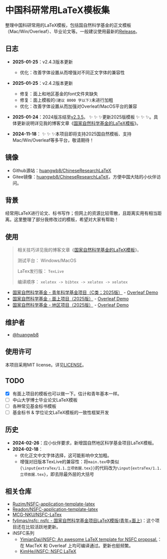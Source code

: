 # 中国科研常用LaTeX模板集

整理中国科研常用的LaTeX模板，包括国自然科学基金的正文模板（Mac/Win/Overleaf）、毕业论文等。一般建议使用最新的[Release](https://github.com/huangwb8/ChineseResearchLaTeX/releases)。

## 日志

+ **2025-01-25**：v2.4.3版本更新
  + 优化：改善字体设置从而增强对不同正文字体的兼容性
  
+ **2025-01-25**：v2.4.2版本更新
  + 修复：面上和地区基金的font文件夹缺失
  + 修复：面上模板的`(建议 8000 字以下)`未进行加粗
  + 优化：改善字体设置从而加强对Overleaf/MacOS平台的兼容

+ **2025-01-24**：2024版冻结至[v2.3.5](https://github.com/huangwb8/ChineseResearchLaTeX/releases/tag/v2.3.5)。 :sparkles: :sparkles: :sparkles:更新2025版模板 :sparkles: :sparkles: :sparkles:。具体更新说明详见我的博客文章《[国家自然科学基金的LaTeX模板](https://blognas.hwb0307.com/skill/5762)》。
+ **2024-11-18**： :sparkles: :sparkles: :sparkles:本项目即将支持2025国自然模板、支持Mac/Win/Overleaf等多平台，敬请期待！

## 镜像

+ Github源站：[huangwb8/ChineseResearchLaTeX](https://github.com/huangwb8/ChineseResearchLaTeX)
+ Gitee镜像：[huangwb8/ChineseResearchLaTeX](https://gitee.com/huangwb8/ChineseResearchLaTeX)，方便中国大陆的小伙伴访问。

## 背景

经常用LaTeX进行论文、标书写作；但网上的资源比较零散，且距离实用有相当距离。这里整理了部分我修改过的模板，希望对大家有帮助！

## 使用

> 相关技巧详见我的博客文章《[国家自然科学基金的LaTeX模板](https://blognas.hwb0307.com/skill/5762)》。
>
> 测试平台： Windows/MacOS
>
> LaTex发行版： `TexLive`
>
> 编译顺序： `xelatex -> bibtex -> xelatex -> xelatex`

+ [国家自然科学基金 - 青年科学基金项目（C类；2025版）](https://github.com/huangwb8/ChineseResearchLaTeX/tree/main/NSFC_Young) - [Overleaf Demo](https://www.overleaf.com/read/nyrgqdcnvxwq#85f712)
+ [国家自然科学基金 - 面上项目（2025版）](https://github.com/huangwb8/ChineseResearchLaTeX/tree/main/NSFC_General) - [Overleaf Demo](https://www.overleaf.com/read/fnyyxhfcsypb#cc48ee)
+ [国家自然科学基金 - 地区项目（2025版）](https://github.com/huangwb8/ChineseResearchLaTeX/tree/main/NSFC_Local) - [Overleaf Demo](https://www.overleaf.com/read/rwcdbmwkybcp#20eb09)

## 维护者

+ [@huangwb8](https://blognas.hwb0307.com/lyb)

## 使用许可

本项目采用MIT license。详见[LICENSE](https://github.com/huangwb8/ChineseResearchLaTeX/blob/main/license.txt)。

## TODO

- [x] 有面上项目的模板也可以做一下。估计和青年基本一样。
- [ ] 中山大学博士毕业论文LaTeX模板
- [ ] 各种常见基金标书模板
- [ ] 基金标书 & 学位论文LaTeX模板的一致性框架开发

## 历史

+ **2024-02-26**：应小伙伴要求，新增国自然地区科学基金项目LaTeX模板。
+ **2024-02-18**：
  + 优化正文中文字体选择，这可能影响中文加粗。
  + 增强对旧版本TexLive的兼容性：将`main.tex`中类似`{\input{extraTex/1.1.立项依据.tex}}`的代码改为`\input{extraTex/1.1.立项依据.tex}`，即去除最外层的大括号

## 相关仓库

- [Ruzim/NSFC-application-template-latex](https://github.com/Ruzim/NSFC-application-template-latex)
- [Readon/NSFC-application-template-latex](https://github.com/Readon/NSFC-application-template-latex)
- [MCG-NKU/NSFC-LaTex](https://github.com/MCG-NKU/NSFC-LaTex)
- [fylimas/nsfc: nsfc - 国家自然科学基金项目LaTeX模版(青年+面上)](https://github.com/fylimas/nsfc)：这个项目还在比较活跃地更新。
- iNSFC系列
  - [YimianDai/iNSFC: An awesome LaTeX template for NSFC proposal.](https://github.com/YimianDai/iNSFC)：在 MacTeX 和 Overleaf 上均可编译通过。更新也挺频繁。
  - [KimHe/iNSFC: NSFC LaTeX](https://github.com/KimHe/iNSFC)
